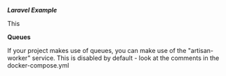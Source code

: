 ___Laravel Example___

This 



__Queues__

If your project makes use of queues, you can make use of the "artisan-worker" service.
This is disabled by default - look at the comments in the docker-compose.yml